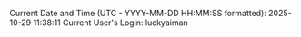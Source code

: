 Current Date and Time (UTC - YYYY-MM-DD HH:MM:SS formatted): 2025-10-29 11:38:11
Current User's Login: luckyaiman
